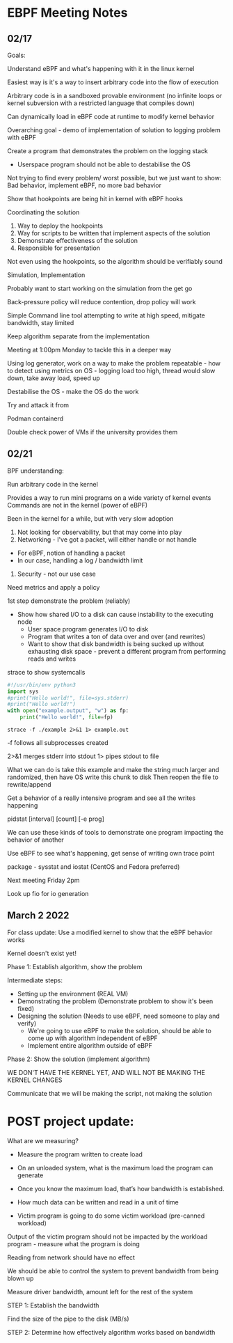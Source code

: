 # EBPF Meeting Notes

## 02/17

Goals:

Understand eBPF and what's happening with it in the linux kernel

Easiest way is it's a way to insert arbitrary code into the flow of execution

Arbitrary code is in a sandboxed provable environment (no infinite loops or
kernel subversion with a restricted language that compiles down)

Can dynamically load in eBPF code at runtime to modify kernel behavior

Overarching goal - demo of implementation of solution to logging problem with
eBPF

Create a program that demonstrates the problem on the logging stack
 - Userspace program should not be able to destabilise the OS

Not trying to find every problem/ worst possible, but we just want to show:
Bad behavior, implement eBPF, no more bad behavior

Show that hookpoints are being hit in kernel with eBPF hooks

Coordinating the solution

1. Way to deploy the hookpoints
1. Way for scripts to be written that implement aspects of the solution
1. Demonstrate effectiveness of the solution
1. Responsible for presentation

Not even using the hookpoints, so the algorithm should be verifiably sound

Simulation, Implementation


Probably want to start working on the simulation from the get go

Back-pressure policy will reduce contention, drop policy will work

Simple Command line tool attempting to write at high speed, mitigate bandwidth, stay limited

Keep algorithm separate from the implementation

Meeting at 1:00pm Monday to tackle this in a deeper way

Using log generator, work on a way to make the problem repeatable - how to detect using metrics on OS - logging load too high, thread would slow down, take away load, speed up

Destabilise the OS - make the OS do the work

Try and attack it from

Podman
containerd

Double check power of VMs if the university provides them

## 02/21

BPF understanding:

Run arbitrary code in the kernel

Provides a way to run mini programs on a wide variety of kernel events
Commands are not in the kernel (power of eBPF)

Been in the kernel for a while, but with very slow adoption

1. Not looking for observability, but that may come into play
1. Networking - I've got a packet, will either handle or not handle
  * For eBPF, notion of handling a packet
  * In our case, handling a log / bandwidth limit
1. Security - not our use case

Need metrics and apply a policy

1st step demonstrate the problem (reliably)

* Show how shared I/O to a disk can cause instability to the executing node
  * User space program generates I/O to disk
  * Program that writes a ton of data over and over (and rewrites)
  * Want to show that disk bandwidth is being sucked up without exhausting
    disk space - prevent a different program from performing reads and writes

strace to show systemcalls

```python
#!/usr/bin/env python3
import sys
#print("Hello world!", file=sys.stderr)
#print("Hello world!")
with open("example.output", "w") as fp:
    print("Hello world!", file=fp)
```

`strace -f ./example 2>&1 1> example.out`

-f follows all subprocesses created

2>&1 merges stderr into stdout
1> pipes stdout to file

What we can do is take this example and make the string much larger
and randomized, then have OS write this chunk to disk
Then reopen the file to rewrite/append

Get a behavior of a really intensive program and see all the writes happening

pidstat [interval] [count] [-e prog]

We can use these kinds of tools to demonstrate one program impacting the
behavior of another

Use eBPF to see what's happening, get sense of writing own trace point

package - sysstat and iostat
(CentOS and Fedora preferred)

Next meeting Friday 2pm

Look up fio for io generation

## March 2 2022 

For class update: Use a modified kernel to show that the eBPF behavior works

Kernel doesn't exist yet!

Phase 1: Establish algorithm, show the problem

Intermediate steps:

  * Setting up the environment (REAL VM)
  * Demonstrating the problem (Demonstrate problem to show it's been fixed)
  * Designing the solution (Needs to use eBPF, need someone to play and verify)
    * We're going to use eBPF to make the solution, should be able to come up
      with algorithm independent of eBPF
    * Implement entire algorithm outside of eBPF

Phase 2: Show the solution (implement algorithm)

WE DON'T HAVE THE KERNEL YET, AND WILL NOT BE MAKING THE KERNEL CHANGES

Communicate that we will be making the script, not making the solution

# POST project update:

What are we measuring?

- Measure the program written to create load

- On an unloaded system, what is the maximum load the program can generate
- Once you know the maximum load, that’s how bandwidth is established.
- How much data can be written and read in a unit of time

- Victim program is going to do some victim workload (pre-canned workload)

Output of the victim program should not be impacted by the workload program - measure what the program is doing

Reading from network should have no effect

We should be able to control the system to prevent bandwidth from being blown up

Measure driver bandwidth, amount left for the rest of the system


STEP 1: Establish the bandwidth

Find the size of the pipe to the disk
(MB/s)

STEP 2: Determine how effectively algorithm works based on bandwidth
